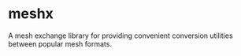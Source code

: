 # meshx

A mesh exchange library for providing convenient conversion utilities between popular mesh formats.
